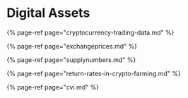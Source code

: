 # Digital Assets

{% page-ref page="cryptocurrency-trading-data.md" %}

{% page-ref page="exchangeprices.md" %}

{% page-ref page="supplynumbers.md" %}

{% page-ref page="return-rates-in-crypto-farming.md" %}

{% page-ref page="cvi.md" %}

